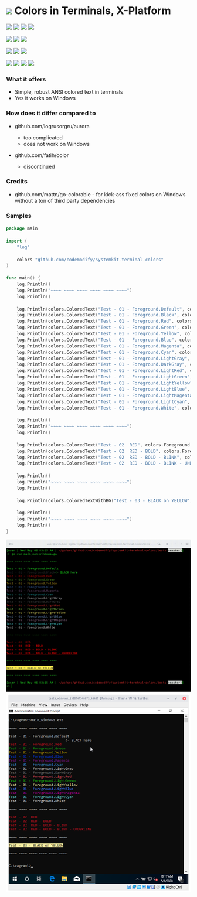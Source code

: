 # ![](https://fonts.gstatic.com/s/i/materialicons/bookmarks/v4/24px.svg) Colors in Terminals, X-Platform
[![](https://img.shields.io/github/v/release/codemodify/systemkit-terminal-colors?style=flat-square)](https://github.com/codemodify/systemkit-terminal-colors/releases/latest)
![](https://img.shields.io/github/languages/code-size/codemodify/systemkit-terminal-colors?style=flat-square)
![](https://img.shields.io/github/last-commit/codemodify/systemkit-terminal-colors?style=flat-square)
[![](https://img.shields.io/badge/license-0--license-brightgreen?style=flat-square)](https://github.com/codemodify/TheFreeLicense)

![](https://img.shields.io/github/workflow/status/codemodify/systemkit-terminal-colors/qa?style=flat-square)
![](https://img.shields.io/github/issues/codemodify/systemkit-terminal-colors?style=flat-square)
[![](https://goreportcard.com/badge/github.com/codemodify/systemkit-terminal-colors?style=flat-square)](https://goreportcard.com/report/github.com/codemodify/systemkit-terminal-colors)

[![](https://img.shields.io/badge/godoc-reference-brightgreen?style=flat-square)](https://godoc.org/github.com/codemodify/systemkit-terminal-colors)
![](https://img.shields.io/badge/PRs-welcome-brightgreen.svg?style=flat-square)
![](https://img.shields.io/gitter/room/codemodify/systemkit-terminal-colors?style=flat-square)

![](https://img.shields.io/github/contributors/codemodify/systemkit-terminal-colors?style=flat-square)
![](https://img.shields.io/github/stars/codemodify/systemkit-terminal-colors?style=flat-square)
![](https://img.shields.io/github/watchers/codemodify/systemkit-terminal-colors?style=flat-square)
![](https://img.shields.io/github/forks/codemodify/systemkit-terminal-colors?style=flat-square)

### What it offers
- Simple, robust ANSI colored text in terminals
- Yes it works on Windows

### How does it differ compared to
- github.com/logrusorgru/aurora
	- too complicated
	- does not work on Windows

- github.com/fatih/color
	- discontinued

### Credits
- github.com/mattn/go-colorable - for kick-ass fixed colors on Windows without a ton of third party dependencies

### Samples
```go
package main

import (
	"log"

	colors "github.com/codemodify/systemkit-terminal-colors"
)

func main() {
	log.Println()
	log.Println("~~~~ ~~~~ ~~~~ ~~~~ ~~~~ ~~~~")
	log.Println()

	log.Println(colors.ColoredText("Test - 01 - Foreground.Default", colors.Foreground.Default))
	log.Println(colors.ColoredText("Test - 01 - Foreground.Black", colors.Foreground.Black).String() + "<- BLACK here")
	log.Println(colors.ColoredText("Test - 01 - Foreground.Red", colors.Foreground.Red))
	log.Println(colors.ColoredText("Test - 01 - Foreground.Green", colors.Foreground.Green))
	log.Println(colors.ColoredText("Test - 01 - Foreground.Yellow", colors.Foreground.Yellow))
	log.Println(colors.ColoredText("Test - 01 - Foreground.Blue", colors.Foreground.Blue))
	log.Println(colors.ColoredText("Test - 01 - Foreground.Magenta", colors.Foreground.Magenta))
	log.Println(colors.ColoredText("Test - 01 - Foreground.Cyan", colors.Foreground.Cyan))
	log.Println(colors.ColoredText("Test - 01 - Foreground.LightGray", colors.Foreground.LightGray))
	log.Println(colors.ColoredText("Test - 01 - Foreground.DarkGray", colors.Foreground.DarkGray))
	log.Println(colors.ColoredText("Test - 01 - Foreground.LightRed", colors.Foreground.LightRed))
	log.Println(colors.ColoredText("Test - 01 - Foreground.LightGreen", colors.Foreground.LightGreen))
	log.Println(colors.ColoredText("Test - 01 - Foreground.LightYellow", colors.Foreground.LightYellow))
	log.Println(colors.ColoredText("Test - 01 - Foreground.LightBlue", colors.Foreground.LightBlue))
	log.Println(colors.ColoredText("Test - 01 - Foreground.LightMagenta", colors.Foreground.LightMagenta))
	log.Println(colors.ColoredText("Test - 01 - Foreground.LightCyan", colors.Foreground.LightCyan))
	log.Println(colors.ColoredText("Test - 01 - Foreground.White", colors.Foreground.White))

	log.Println()
	log.Println("~~~~ ~~~~ ~~~~ ~~~~ ~~~~ ~~~~")
	log.Println()

	log.Println(colors.ColoredText("Test - 02  RED", colors.Foreground.Red))
	log.Println(colors.ColoredText("Test - 02  RED - BOLD", colors.Foreground.Red).Bold())
	log.Println(colors.ColoredText("Test - 02  RED - BOLD - BLINK", colors.Foreground.Red).Bold().Blink())
	log.Println(colors.ColoredText("Test - 02  RED - BOLD - BLINK - UNDERLINE", colors.Foreground.Red).Bold().Blink().Underline())

	log.Println()
	log.Println("~~~~ ~~~~ ~~~~ ~~~~ ~~~~ ~~~~")
	log.Println()

	log.Println(colors.ColoredTextWithBG("Test - 03 - BLACK on YELLOW", colors.Foreground.Black, colors.Background.LightYellow))

	log.Println()
	log.Println("~~~~ ~~~~ ~~~~ ~~~~ ~~~~ ~~~~")
	log.Println()
}
```

![](https://raw.githubusercontent.com/codemodify/systemkit-terminal-colors/master/.helper-files/dox/colors-unix.gif)
![](https://raw.githubusercontent.com/codemodify/systemkit-terminal-colors/master/.helper-files/dox/colors-windows.png)
